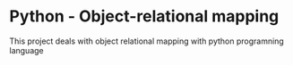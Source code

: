 # Python - Object-relational mapping
This project deals with object relational mapping with python programning
language
